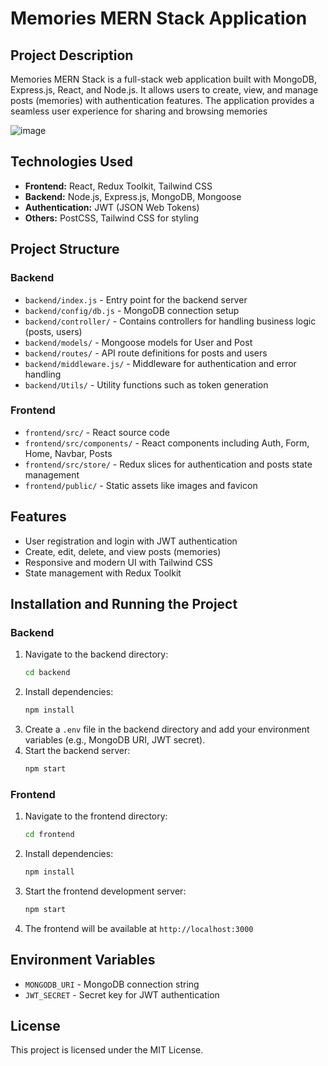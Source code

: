 # Memories MERN Stack Application

## Project Description

Memories MERN Stack is a full-stack web application built with MongoDB, Express.js, React, and Node.js. It allows users to create, view, and manage posts (memories) with authentication features. The application provides a seamless user experience for sharing and browsing memories

![image](https://github.com/user-attachments/assets/e645c704-c25f-4fc9-aa63-a31f6de000c0)


## Technologies Used

- **Frontend:** React, Redux Toolkit, Tailwind CSS
- **Backend:** Node.js, Express.js, MongoDB, Mongoose
- **Authentication:** JWT (JSON Web Tokens)
- **Others:** PostCSS, Tailwind CSS for styling

## Project Structure

### Backend

- `backend/index.js` - Entry point for the backend server
- `backend/config/db.js` - MongoDB connection setup
- `backend/controller/` - Contains controllers for handling business logic (posts, users)
- `backend/models/` - Mongoose models for User and Post
- `backend/routes/` - API route definitions for posts and users
- `backend/middleware.js/` - Middleware for authentication and error handling
- `backend/Utils/` - Utility functions such as token generation

### Frontend

- `frontend/src/` - React source code
- `frontend/src/components/` - React components including Auth, Form, Home, Navbar, Posts
- `frontend/src/store/` - Redux slices for authentication and posts state management
- `frontend/public/` - Static assets like images and favicon

## Features

- User registration and login with JWT authentication
- Create, edit, delete, and view posts (memories)
- Responsive and modern UI with Tailwind CSS
- State management with Redux Toolkit

## Installation and Running the Project

### Backend

1. Navigate to the backend directory:
   ```bash
   cd backend
   ```
2. Install dependencies:
   ```bash
   npm install
   ```
3. Create a `.env` file in the backend directory and add your environment variables (e.g., MongoDB URI, JWT secret).
4. Start the backend server:
   ```bash
   npm start
   ```

### Frontend

1. Navigate to the frontend directory:
   ```bash
   cd frontend
   ```
2. Install dependencies:
   ```bash
   npm install
   ```
3. Start the frontend development server:
   ```bash
   npm start
   ```
4. The frontend will be available at `http://localhost:3000`

## Environment Variables

- `MONGODB_URI` - MongoDB connection string
- `JWT_SECRET` - Secret key for JWT authentication

## License

This project is licensed under the MIT License.
